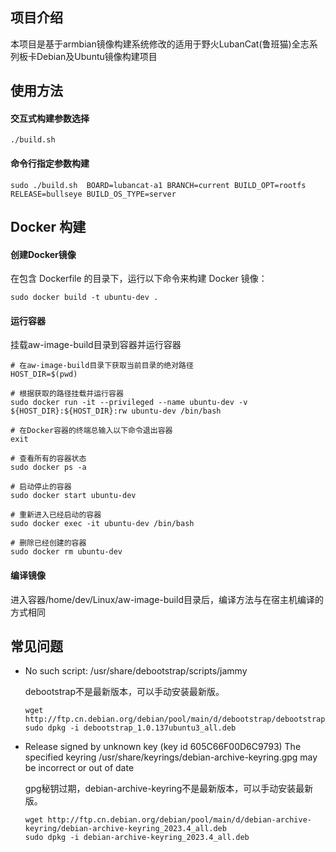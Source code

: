 ## 项目介绍

本项目是基于armbian镜像构建系统修改的适用于野火LubanCat(鲁班猫)全志系列板卡Debian及Ubuntu镜像构建项目

## 使用方法

#### 交互式构建参数选择

`./build.sh`

#### 命令行指定参数构建

`sudo ./build.sh  BOARD=lubancat-a1 BRANCH=current BUILD_OPT=rootfs RELEASE=bullseye BUILD_OS_TYPE=server`

## Docker 构建

#### 创建Docker镜像

在包含 Dockerfile 的目录下，运行以下命令来构建 Docker 镜像：
```
sudo docker build -t ubuntu-dev .
```
#### 运行容器

挂载aw-image-build目录到容器并运行容器
```
# 在aw-image-build目录下获取当前目录的绝对路径
HOST_DIR=$(pwd)

# 根据获取的路径挂载并运行容器
sudo docker run -it --privileged --name ubuntu-dev -v ${HOST_DIR}:${HOST_DIR}:rw ubuntu-dev /bin/bash

# 在Docker容器的终端总输入以下命令退出容器
exit

# 查看所有的容器状态
sudo docker ps -a

# 启动停止的容器
sudo docker start ubuntu-dev

# 重新进入已经启动的容器
sudo docker exec -it ubuntu-dev /bin/bash

# 删除已经创建的容器
sudo docker rm ubuntu-dev
```

#### 编译镜像

进入容器/home/dev/Linux/aw-image-build目录后，编译方法与在宿主机编译的方式相同

## 常见问题

-   No such script: /usr/share/debootstrap/scripts/jammy

    debootstrap不是最新版本，可以手动安装最新版。
    ```
    wget http://ftp.cn.debian.org/debian/pool/main/d/debootstrap/debootstrap_1.0.137ubuntu3_all.deb
    sudo dpkg -i debootstrap_1.0.137ubuntu3_all.deb
    ```

-   Release signed by unknown key (key id 605C66F00D6C9793)
    The specified keyring /usr/share/keyrings/debian-archive-keyring.gpg may be incorrect or out of date

    gpg秘钥过期，debian-archive-keyring不是最新版本，可以手动安装最新版。
    ```
    wget http://ftp.cn.debian.org/debian/pool/main/d/debian-archive-keyring/debian-archive-keyring_2023.4_all.deb
    sudo dpkg -i debian-archive-keyring_2023.4_all.deb
    ```
